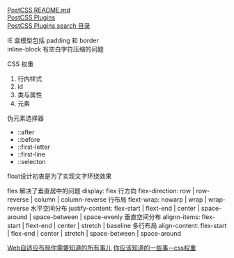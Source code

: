 [PostCSS README.md](https://github.com/postcss/postcss/blob/master/README.cn.md)  
[PostCSS Plugins](https://github.com/postcss/postcss/blob/master/docs/plugins.md)  
[PostCSS Plugins search 目录](https://www.postcss.parts/)

IE 盒模型包括 padding 和 border  
inline-block 有空白字符压缩的问题

CSS 权重
1. 行内样式
2. id
3. 类与属性
4. 元素

伪元素选择器
- ::after
- ::before
- ::first-letter
- ::first-line
- ::selecton

float设计初衷是为了实现文字环绕效果


fles 解决了垂直居中的问题
display: flex
行方向
flex-direction: row | row-reverse | column | column-reverse
行布局
flext-wrap: nowarp | wrap | wrap-reverse
水平空间分布
justify-content: flex-start | flext-end | center | space-around | space-between | space-evenly
垂直空间分布
alignn-items: flex-start | flext-end | center | stretch | baseline
多行布局
align-content: flex-start | flex-end | center | stretch | space-between | space-around

[Web自适应布局你需要知道的所有事儿](https://juejin.im/post/5a22d0086fb9a0451a7631ee)
[你应该知道的一些事--css权重](https://www.w3cplus.com/css/css-specificity-things-you-should-know.html)